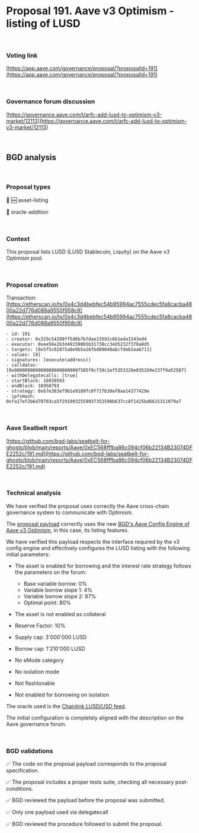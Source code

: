 # Proposal 191. Aave v3 Optimism - listing of LUSD

<br>

### Voting link

[https://app.aave.com/governance/proposal/?proposalId=191](https://app.aave.com/governance/proposal/?proposalId=191)

<br>

### Governance forum discussion

[https://governance.aave.com/t/arfc-add-lusd-to-optimism-v3-market/12113](https://governance.aave.com/t/arfc-add-lusd-to-optimism-v3-market/12113)

<br>

## BGD analysis

<br>

### Proposal types

:gem: :new: asset-listing

:crystal_ball: oracle-addition

<br>

### Context

This proposal lists LUSD (LUSD Stablecoin, Liquity) on the Aave v3 Optimism pool.


<br>

### Proposal creation

Transaction: [https://etherscan.io/tx/0x4c3d4bebfec54b95994ac7555cdec5fa8cacba4800a22d776d089a9550f958c9](https://etherscan.io/tx/0x4c3d4bebfec54b95994ac7555cdec5fa8cacba4800a22d776d089a9550f958c9)

```
- id: 191
- creator: 0x329c54289ff5d6b7b7dae13592c6b1eda1543ed4
- executor: 0xee56e2b3d491590b5b31738cc34d5232f378a8d5
- targets: [0x5f5c02875a8e9b5a26fbd09040abcfdeb2aa6711]
- values: [0]
- signatures: [execute(address)]
- calldatas: [0x000000000000000000000000f585f8cf39c1ef5353326e0352b9e237f9a52587]
- withDelegatecalls: [true]
- startBlock: 16939593
- endBlock: 16958793
- strategy: 0xb7e383ef9b1e9189fc0f71fb30af8aa14377429e
- ipfsHash: 0xfa17ef2b6d70703ca5f2919932559937352590b637cc8f1425bd6615311079a7
```

<br>

### Aave Seatbelt report

[https://github.com/bgd-labs/seatbelt-for-ghosts/blob/main/reports/Aave/0xEC568fffba86c094cf06b22134B23074DFE2252c/191.md](https://github.com/bgd-labs/seatbelt-for-ghosts/blob/main/reports/Aave/0xEC568fffba86c094cf06b22134B23074DFE2252c/191.md)


<br>

### Technical analysis

We have verified the proposal uses correctly the Aave cross-chain governance system to communicate with Optimism.

The [proposal payload](https://optimistic.etherscan.io/address/0xf585f8cf39c1ef5353326e0352b9e237f9a52587#code#F21#L1) correctly uses the new [BGD's Aave Config Engine of Aave v3 Optimism](https://optimistic.etherscan.io/address/0x7a9a9c14b35e58ffa1cc84ab421ace0fdcd289e3#code#F18#L1), in this case, its listing features.

We have verified this payload respects the interface required by the v3 config engine and effectively configures the LUSD listing with the following initial parameters:

- The asset is enabled for borrowing and the interest rate strategy follows the parameters on the forum:
  - Base variable borrow: 0%
  - Variable borrow slope 1: 4%
  - Variable borrow slope 2: 87%
  - Optimal point: 80%

- The asset is not enabled as collateral
- Reserve Factor: 10%
- Supply cap: 3'000'000 LUSD
- Borrow cap: 1'210'000 LUSD
- No eMode category
- No isolation mode
- Not flashlonable
- Not enabled for borrowing on isolation

The oracle used is the [Chainlink LUSD/USD feed](https://optimistic.etherscan.io/address/0x9dfc79Aaeb5bb0f96C6e9402671981CdFc424052#code).

The initial configuration is completely aligned with the description on the Aave governance forum.


<br>

### BGD validations

:white_check_mark: The code on the proposal payload corresponds to the proposal specification.

:white_check_mark: The proposal includes a proper tests suite, checking all necessary post-conditions.

:white_check_mark: BGD reviewed the payload before the proposal was submitted.

:white_check_mark: Only one payload used via delegatecall

:white_check_mark: BGD reviewed the procedure followed to submit the proposal.
